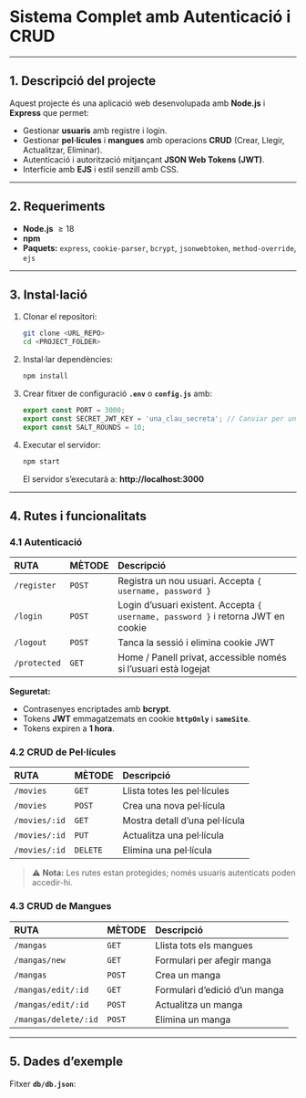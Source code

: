 # Sistema Complet amb Autenticació i CRUD

---

## 1. Descripció del projecte
Aquest projecte és una aplicació web desenvolupada amb **Node.js** i **Express** que permet:

- Gestionar **usuaris** amb registre i login.
- Gestionar **pel·lícules** i **mangues** amb operacions **CRUD** (Crear, Llegir, Actualitzar, Eliminar).
- Autenticació i autorització mitjançant **JSON Web Tokens (JWT)**.
- Interfície amb **EJS** i estil senzill amb CSS.

---

## 2. Requeriments
- **Node.js** $\ge 18$
- **npm**
- **Paquets:** `express`, `cookie-parser`, `bcrypt`, `jsonwebtoken`, `method-override`, `ejs`

---

## 3. Instal·lació

1.  Clonar el repositori:
    ```bash
    git clone <URL_REPO>
    cd <PROJECT_FOLDER>
    ```

2.  Instal·lar dependències:
    ```bash
    npm install
    ```

3.  Crear fitxer de configuració **`.env`** o **`config.js`** amb:
    ```js
    export const PORT = 3000;
    export const SECRET_JWT_KEY = 'una_clau_secreta'; // Canviar per una clau segura
    export const SALT_ROUNDS = 10;
    ```

4.  Executar el servidor:
    ```bash
    npm start
    ```
    El servidor s’executarà a: **http://localhost:3000**

---

## 4. Rutes i funcionalitats

### 4.1 Autenticació

| RUTA | MÈTODE | Descripció |
| :--- | :--- | :--- |
| `/register` | `POST` | Registra un nou usuari. Accepta `{ username, password }` |
| `/login` | `POST` | Login d’usuari existent. Accepta `{ username, password }` i retorna JWT en cookie |
| `/logout` | `POST` | Tanca la sessió i elimina cookie JWT |
| `/protected` | `GET` | Home / Panell privat, accessible només si l’usuari està logejat |

**Seguretat:**
- Contrasenyes encriptades amb **bcrypt**.
- Tokens **JWT** emmagatzemats en cookie **`httpOnly`** i **`sameSite`**.
- Tokens expiren a **1 hora**.

### 4.2 CRUD de Pel·lícules

| RUTA | MÈTODE | Descripció |
| :--- | :--- | :--- |
| `/movies` | `GET` | Llista totes les pel·lícules |
| `/movies` | `POST` | Crea una nova pel·lícula |
| `/movies/:id` | `GET` | Mostra detall d’una pel·lícula |
| `/movies/:id` | `PUT` | Actualitza una pel·lícula |
| `/movies/:id` | `DELETE` | Elimina una pel·lícula |

> ⚠️ **Nota:** Les rutes estan protegides; només usuaris autenticats poden accedir-hi.

### 4.3 CRUD de Mangues

| RUTA | MÈTODE | Descripció |
| :--- | :--- | :--- |
| `/mangas` | `GET` | Llista tots els mangues |
| `/mangas/new` | `GET` | Formulari per afegir manga |
| `/mangas` | `POST` | Crea un manga |
| `/mangas/edit/:id` | `GET` | Formulari d’edició d’un manga |
| `/mangas/edit/:id` | `POST` | Actualitza un manga |
| `/mangas/delete/:id` | `POST` | Elimina un manga |

---

## 5. Dades d’exemple
Fitxer **`db/db.json`**:

